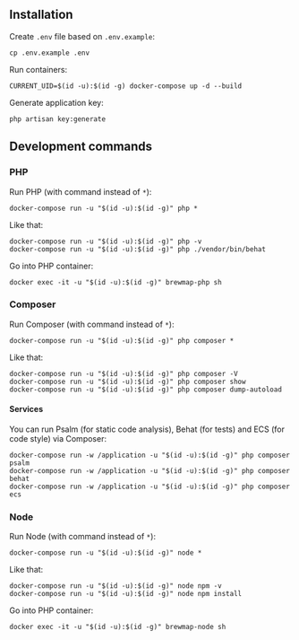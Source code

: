## Installation
Create `.env` file based on `.env.example`:
```shell script
cp .env.example .env
```

Run containers:
```shell script
CURRENT_UID=$(id -u):$(id -g) docker-compose up -d --build
```

Generate application key:
```shell script
php artisan key:generate
```

## Development commands
### PHP
Run PHP (with command instead of `*`):
```shell script
docker-compose run -u "$(id -u):$(id -g)" php *
```

Like that:
```shell script
docker-compose run -u "$(id -u):$(id -g)" php -v
docker-compose run -u "$(id -u):$(id -g)" php ./vendor/bin/behat
```

Go into PHP container:
```shell script
docker exec -it -u "$(id -u):$(id -g)" brewmap-php sh
```

### Composer
Run Composer (with command instead of `*`):
```shell script
docker-compose run -u "$(id -u):$(id -g)" php composer *
```

Like that:
```shell script
docker-compose run -u "$(id -u):$(id -g)" php composer -V
docker-compose run -u "$(id -u):$(id -g)" php composer show
docker-compose run -u "$(id -u):$(id -g)" php composer dump-autoload
```

#### Services
You can run Psalm (for static code analysis), Behat (for tests) and ECS (for code style) via Composer:
```shell script
docker-compose run -w /application -u "$(id -u):$(id -g)" php composer psalm
docker-compose run -w /application -u "$(id -u):$(id -g)" php composer behat
docker-compose run -w /application -u "$(id -u):$(id -g)" php composer ecs
```

### Node
Run Node (with command instead of `*`):
```shell script
docker-compose run -u "$(id -u):$(id -g)" node *
```

Like that:
```shell script
docker-compose run -u "$(id -u):$(id -g)" node npm -v
docker-compose run -u "$(id -u):$(id -g)" node npm install
```

Go into PHP container:
```shell script
docker exec -it -u "$(id -u):$(id -g)" brewmap-node sh
```
